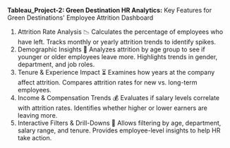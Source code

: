 **Tableau_Project-2: Green Destination HR Analytics:**
Key Features for Green Destinations' Employee Attrition Dashboard
1. Attrition Rate Analysis 📉
Calculates the percentage of employees who have left.
Tracks monthly or yearly attrition trends to identify spikes.
2. Demographic Insights 👥
Analyzes attrition by age group to see if younger or older employees leave more.
Highlights trends in gender, department, and job roles.
3. Tenure & Experience Impact ⏳
Examines how years at the company affect attrition.
Compares attrition rates for new vs. long-term employees.
4. Income & Compensation Trends 💰
Evaluates if salary levels correlate with attrition rates.
Identifies whether higher or lower earners are leaving more.
5. Interactive Filters & Drill-Downs 🎯
Allows filtering by age, department, salary range, and tenure.
Provides employee-level insights to help HR take action.
